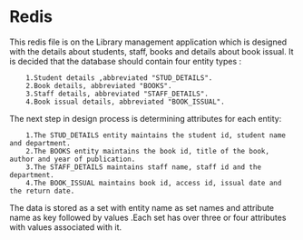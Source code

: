 # Redis

  This redis file is on the Library management application which is designed with the details about students, staff, books and details about book issual.
It is decided that the database should contain four entity types :
      
        1.Student details ,abbreviated "STUD_DETAILS".
        2.Book details, abbreviated "BOOKS".
        3.Staff details, abbreviated "STAFF_DETAILS".
        4.Book issual details, abbreviated "BOOK_ISSUAL".
        
 The next step in design process is determining attributes for each entity:
        
        1.The STUD_DETAILS entity maintains the student id, student name and department.
        2.The BOOKS entity maintains the book id, title of the book, author and year of publication.
        3.The STAFF_DETAILS maintains staff name, staff id and the department.
        4.The BOOK_ISSUAL maintains book id, access id, issual date and the return date.
        
 The data is stored as a set with entity name as set names and attribute name as key followed by values .Each set has over three or four attributes with values associated with it.      
